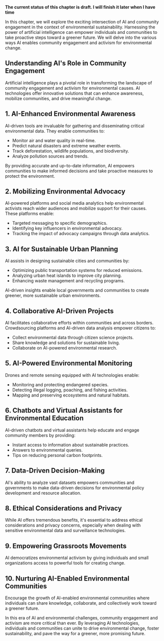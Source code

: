**The current status of this chapter is draft. I will finish it later when I have time**

In this chapter, we will explore the exciting intersection of AI and community engagement in the context of environmental sustainability. Harnessing the power of artificial intelligence can empower individuals and communities to take proactive steps toward a greener future. We will delve into the various ways AI enables community engagement and activism for environmental change.

**Understanding AI's Role in Community Engagement**
---------------------------------------------------

Artificial intelligence plays a pivotal role in transforming the landscape of community engagement and activism for environmental causes. AI technologies offer innovative solutions that can enhance awareness, mobilize communities, and drive meaningful change.

**1. AI-Enhanced Environmental Awareness**
------------------------------------------

AI-driven tools are invaluable for gathering and disseminating critical environmental data. They enable communities to:

* Monitor air and water quality in real-time.
* Predict natural disasters and extreme weather events.
* Track deforestation, wildlife populations, and biodiversity.
* Analyze pollution sources and trends.

By providing accurate and up-to-date information, AI empowers communities to make informed decisions and take proactive measures to protect the environment.

**2. Mobilizing Environmental Advocacy**
----------------------------------------

AI-powered platforms and social media analytics help environmental activists reach wider audiences and mobilize support for their causes. These platforms enable:

* Targeted messaging to specific demographics.
* Identifying key influencers in environmental advocacy.
* Tracking the impact of advocacy campaigns through data analytics.

**3. AI for Sustainable Urban Planning**
----------------------------------------

AI assists in designing sustainable cities and communities by:

* Optimizing public transportation systems for reduced emissions.
* Analyzing urban heat islands to improve city planning.
* Enhancing waste management and recycling programs.

AI-driven insights enable local governments and communities to create greener, more sustainable urban environments.

**4. Collaborative AI-Driven Projects**
---------------------------------------

AI facilitates collaborative efforts within communities and across borders. Crowdsourcing platforms and AI-driven data analysis empower citizens to:

* Collect environmental data through citizen science projects.
* Share knowledge and solutions for sustainable living.
* Collaborate on AI-powered environmental research.

**5. AI-Powered Environmental Monitoring**
------------------------------------------

Drones and remote sensing equipped with AI technologies enable:

* Monitoring and protecting endangered species.
* Detecting illegal logging, poaching, and fishing activities.
* Mapping and preserving ecosystems and natural habitats.

**6. Chatbots and Virtual Assistants for Environmental Education**
------------------------------------------------------------------

AI-driven chatbots and virtual assistants help educate and engage community members by providing:

* Instant access to information about sustainable practices.
* Answers to environmental queries.
* Tips on reducing personal carbon footprints.

**7. Data-Driven Decision-Making**
----------------------------------

AI's ability to analyze vast datasets empowers communities and governments to make data-driven decisions for environmental policy development and resource allocation.

**8. Ethical Considerations and Privacy**
-----------------------------------------

While AI offers tremendous benefits, it's essential to address ethical considerations and privacy concerns, especially when dealing with sensitive environmental data and surveillance technologies.

**9. Empowering Grassroots Movements**
--------------------------------------

AI democratizes environmental activism by giving individuals and small organizations access to powerful tools for creating change.

**10. Nurturing AI-Enabled Environmental Communities**
------------------------------------------------------

Encourage the growth of AI-enabled environmental communities where individuals can share knowledge, collaborate, and collectively work toward a greener future.

In this era of AI and environmental challenges, community engagement and activism are more critical than ever. By leveraging AI technologies, individuals and communities can unite to drive environmental change, foster sustainability, and pave the way for a greener, more promising future.

